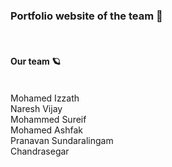 <h3>Portfolio website of the team 🐚</h3>  <br> <h4>Our team 🪐</h4><br>Mohamed Izzath<br>Naresh Vijay<br>Mohammed Sureif<br>Mohamed Ashfak<br>Pranavan Sundaralingam<br>Chandrasegar

